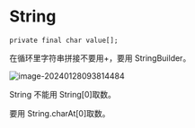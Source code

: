 # String

```
private final char value[];
```

在循环里字符串拼接不要用+，要用 StringBuilder。

![image-20240128093814484](https://csnotes.oss-cn-beijing.aliyuncs.com/photos/image-20240128093814484.png)

String 不能用 String[0]取数。

要用 String.charAt[0]取数。